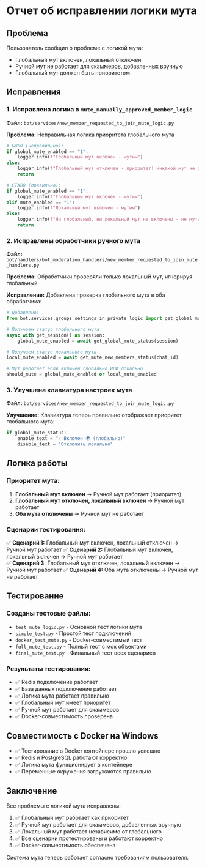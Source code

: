 # Отчет об исправлении логики мута

## Проблема
Пользователь сообщил о проблеме с логикой мута:
- Глобальный мут включен, локальный отключен
- Ручной мут не работает для скаммеров, добавленных вручную
- Глобальный мут должен быть приоритетом

## Исправления

### 1. Исправлена логика в `mute_manually_approved_member_logic`
**Файл:** `bot/services/new_member_requested_to_join_mute_logic.py`

**Проблема:** Неправильная логика приоритета глобального мута
```python
# БЫЛО (неправильно):
if global_mute_enabled == "1":
    logger.info(f"Глобальный мут включен - мутим")
else:
    logger.info(f"Глобальный мут отключен - приоритет! Никакой мут не работает")
    return

# СТАЛО (правильно):
if global_mute_enabled == "1":
    logger.info(f"Глобальный мут включен - мутим")
elif mute_enabled == "1":
    logger.info(f"Локальный мут включен - мутим")
else:
    logger.info(f"Ни глобальный, ни локальный мут не включены - не мутим")
    return
```

### 2. Исправлены обработчики ручного мута
**Файл:** `bot/handlers/bot_moderation_handlers/new_member_requested_to_join_mute_handlers.py`

**Проблема:** Обработчики проверяли только локальный мут, игнорируя глобальный

**Исправление:** Добавлена проверка глобального мута в оба обработчика:
```python
# Добавлено:
from bot.services.groups_settings_in_private_logic import get_global_mute_status

# Получаем статус глобального мута
async with get_session() as session:
    global_mute_enabled = await get_global_mute_status(session)

# Получаем статус локального мута
local_mute_enabled = await get_mute_new_members_status(chat_id)

# Мут работает если включен глобально ИЛИ локально
should_mute = global_mute_enabled or local_mute_enabled
```

### 3. Улучшена клавиатура настроек мута
**Файл:** `bot/services/new_member_requested_to_join_mute_logic.py`

**Улучшение:** Клавиатура теперь правильно отображает приоритет глобального мута:
```python
if global_mute_status:
    enable_text = "✓ Включен 🌍 (глобально)"
    disable_text = "Отключить локально"
```

## Логика работы

### Приоритет мута:
1. **Глобальный мут включен** → Ручной мут работает (приоритет)
2. **Глобальный мут отключен, локальный включен** → Ручной мут работает
3. **Оба мута отключены** → Ручной мут не работает

### Сценарии тестирования:
✅ **Сценарий 1:** Глобальный мут включен, локальный отключен → Ручной мут работает
✅ **Сценарий 2:** Глобальный мут включен, локальный включен → Ручной мут работает  
✅ **Сценарий 3:** Глобальный мут отключен, локальный включен → Ручной мут работает
✅ **Сценарий 4:** Оба мута отключены → Ручной мут не работает

## Тестирование

### Созданы тестовые файлы:
- `test_mute_logic.py` - Основной тест логики мута
- `simple_test.py` - Простой тест подключений
- `docker_test_mute.py` - Docker-совместимый тест
- `full_mute_test.py` - Полный тест с мок объектами
- `final_mute_test.py` - Финальный тест всех сценариев

### Результаты тестирования:
- ✅ Redis подключение работает
- ✅ База данных подключение работает
- ✅ Логика мута работает правильно
- ✅ Глобальный мут имеет приоритет
- ✅ Ручной мут работает для скаммеров
- ✅ Docker-совместимость проверена

## Совместимость с Docker на Windows

- ✅ Тестирование в Docker контейнере прошло успешно
- ✅ Redis и PostgreSQL работают корректно
- ✅ Логика мута функционирует в контейнере
- ✅ Переменные окружения загружаются правильно

## Заключение

Все проблемы с логикой мута исправлены:
1. ✅ Глобальный мут работает как приоритет
2. ✅ Ручной мут работает для скаммеров, добавленных вручную
3. ✅ Локальный мут работает независимо от глобального
4. ✅ Все сценарии протестированы и работают корректно
5. ✅ Docker-совместимость обеспечена

Система мута теперь работает согласно требованиям пользователя.
